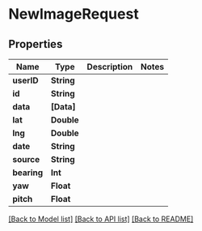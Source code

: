 # NewImageRequest

## Properties
Name | Type | Description | Notes
------------ | ------------- | ------------- | -------------
**userID** | **String** |  | 
**id** | **String** |  | 
**data** | **[Data]** |  | 
**lat** | **Double** |  | 
**lng** | **Double** |  | 
**date** | **String** |  | 
**source** | **String** |  | 
**bearing** | **Int** |  | 
**yaw** | **Float** |  | 
**pitch** | **Float** |  | 

[[Back to Model list]](../README.md#documentation-for-models) [[Back to API list]](../README.md#documentation-for-api-endpoints) [[Back to README]](../README.md)


